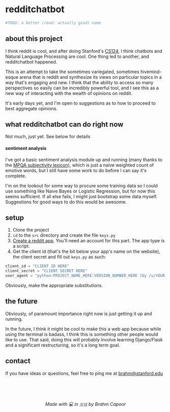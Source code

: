 # redditchatbot

```python
#TODO: a better (read: actually good) name
```

## about this project
I think reddit is cool, and after doing Stanford's [CS124](http://web.stanford.edu/class/cs124/), I think chatbots and Natural Language Processing are cool. One thing led to another, and redditchatbot happened.

This is an attempt to take the sometimes variegated, sometimes hivemind-esque arena that is reddit and synthesize its views on particular topics in a way that's engaging and new. I think that the ability to access so many perspectives so easily can be incredibly powerful tool, and I see this as a new way of interacting with the wealth of opinions on reddit.

It's early days yet, and I'm open to suggestions as to how to proceed to best aggregate opinions.


## what redditchatbot can do right now

Not much, just yet. See below for details

#### sentiment analysis
I've got a basic sentiment analysis module up and running (many thanks to the [MPQA subjectivity lexicon](http://mpqa.cs.pitt.edu/lexicons/subj_lexicon/)), which is just a naive weighted count of emotive words, but I still have some work to do before I can say it's complete.

I'm on the lookout for some way to procure some training data so I could use something like Naive Bayes or Logistic Regression, but for now this seems sufficient. If all else fails, I might just bootstrap some data myself. Suggestions for good ways to do this would be awesome.

## setup

1) Clone the project
2) `cd` to the `src` directory and create the file `keys.py`
3) [Create a reddit app](https://ssl.reddit.com/prefs/apps). You'll need an account for this part. The app type is a script.
4) Get the client id (that's the bit below your app's name on the website), the client secret and fill out `keys.py` as such:

```python
client_id = "CLIENT ID HERE"
client_secret = "CLIENT SECRET HERE"
user_agent = "python:PROJECT_NAME_HERE:VERSION_NUMBER_HERE (by /u/YOUR REDDIT USERNAME HERE)."
```

Obviously, make the appropriate substitutions.

## the future

Obviously, of paramount importance right now is just getting it up and running.

In the future, I think it might be cool to make this a web app because while using the terminal is badass, I think this is something other people would like to use. That said, doing this will probably involve learning Django/Flask and a significant restructuring, so it's a long term goal.

## contact

If you have ideas or questions, feel free to ping me at brahm@stanford.edu

<br>
<br>
<br>

<p align='center'>
<em> Made with 💻 in 🇸🇬 by Brahm Capoor </em>
</p>
